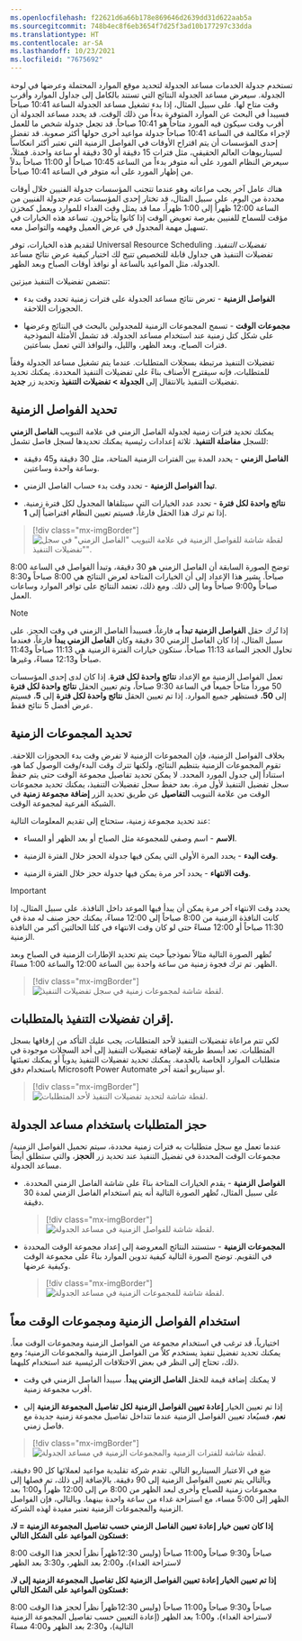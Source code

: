 ```yaml
---
ms.openlocfilehash: f22621d6a66b178e869646d2639dd31d622aab5a
ms.sourcegitcommit: 748b4ec8f6eb3654f7d25f3ad10b177297c33dda
ms.translationtype: HT
ms.contentlocale: ar-SA
ms.lasthandoff: 10/23/2021
ms.locfileid: "7675692"
---
```

تستخدم جدولة الخدمات مساعد الجدولة لتحديد موقع الموارد المحتملة وعرضها في لوحة الجدولة. سيعرض مساعد الجدولة النتائج التي تستند بالكامل إلى جداول الموارد وأقرب وقت متاح لها. على سبيل المثال، إذا بدء تشغيل مساعد الجدولة الساعة 10:41 صباحاً فسيبدأ في البحث عن الموارد المتوفرة بدءاً من ذلك الوقت. قد يحدد مساعد الجدولة أن أقرب وقت سيكون فيه المورد متاحاً هو 10:41 صباحاً.
قد تجعل جدولة شخص ما للعمل لإجراء مكالمة في الساعة 10:41 صباحاً جدولة مواعيد أخرى حولها أكثر صعوبة. قد تفضل إحدى المؤسسات أن يتم اقتراح الأوقات في الفواصل الزمنية التي تعتبر أكثر انعكاساً لسيناريوهات العالم الحقيقي، مثل فترات 15 دقيقة أو 30 دقيقة أو ساعة واحدة. فمثلاً، سيعرض النظام المورد على أنه متوفر بدءاً من الساعة 10:45 صباحاً أو 11:00 صباحاً بدلاً من إظهار المورد على أنه متوفر في الساعة 10:41 صباحاً.

هناك عامل آخر يجب مراعاته وهو عندما تتجنب المؤسسات جدولة الفنيين خلال أوقات محددة من اليوم. على سبيل المثال، قد تختار إحدى المؤسسات عدم جدولة الفنيين من الساعة 12:00 ظهراً إلى 1:00 ظهراً، مما قد يمثل وقت الغداء للموارد ويعمل كمخزن مؤقت للسماح للفنيين بفرصة تعويض الوقت إذا كانوا يتأخرون. تساعد هذه الخيارات في تسهيل مهمة المجدول في عرض العميل وفهمه والتواصل معه.

لتقديم هذه الخيارات، توفر Universal Resource Scheduling *تفضيلات التنفيذ*. تفضيلات التنفيذ هي جداول قابلة للتخصيص تتيح لك اختيار كيفية عرض نتائج مساعد الجدولة، مثل المواعيد بالساعة أو نوافذ أوقات الصباح وبعد الظهر.

تتضمن تفضيلات التنفيذ ميزتين:

-   **الفواصل الزمنية** - تعرض نتائج مساعد الجدولة على فترات زمنية تحدد وقت بدء الحجوزات اللاحقة.

-   **مجموعات الوقت** - تسمح المجموعات الزمنية‬ للمجدولين بالبحث في النتائج وعرضها على شكل كتل زمنية عند استخدام مساعد الجدولة. قد تشمل الأمثلة النموذجية فترات الصباح، وبعد الظهر، والليل، والنوافذ التي تعمل بساعتين.

تفضيلات التنفيذ مرتبطة بسجلات المتطلبات. عندما يتم تشغيل مساعد الجدولة وفقاً للمتطلبات، فإنه سيقترح الأصناف بناءً على تفضيلات التنفيذ المحددة. يمكنك تحديد تفضيلات التنفيذ بالانتقال إلى **الجدولة > تفضيلات التنفيذ** وتحديد زر **جديد**.

## <a name="define-intervals"></a>تحديد الفواصل الزمنية

يمكنك تحديد فترات زمنية لجدولة الفاصل الزمني في علامة التبويب **الفاصل الزمني** للسجل **مفاضلة التنفيذ**. ثلاثة إعدادات رئيسية يمكنك تحديدها لسجل فاصل تشمل:

-   **الفاصل الزمني** - يحدد المدة بين الفترات الزمنية المتاحة، مثل 30 دقيقة و45 دقيقة وساعة واحدة وساعتين.

-   **تبدأ الفواصل الزمنية** - تحدد وقت بدء حساب الفاصل الزمني.

-   **نتائج واحدة لكل فترة** - تحدد عدد الخيارات التي سيتلقاها المجدول لكل فترة زمنية. إذا تم ترك هذا الحقل فارغاً، فسيتم تعيين النظام افتراضياً إلى **1**.

> [!div class="mx-imgBorder"]
> ![لقطة شاشة للفواصل الزمنية في علامة التبويب "الفاصل الزمني" في سجل "تفضيلات التنفيذ".](../media/2-interval.png)

توضح الصورة السابقة أن الفاصل الزمني هو 30 دقيقة، وتبدأ الفواصل في الساعة 8:00 صباحاً. يشير هذا الإعداد إلى أن الخيارات المتاحة لعرض النتائج هي 8:00 صباحاً و8:30 صباحاً و9:00 صباحاً وما إلى ذلك. ومع ذلك، تعتمد النتائج على توافر الموارد وساعات العمل.

> [!NOTE] 
> إذا تُرك حقل **الفواصل الزمنية تبدأ بـ** فارغاً، فسيبدأ الفاصل الزمني في وقت الحجز. على سبيل المثال، إذا كان الفاصل الزمني 30 دقيقة وكان **الفاصل الزمني يبدأ** فارغاً، فعندما تحاول الحجز الساعة 11:13 صباحاً، ستكون خيارات الفترة الزمنية هي 11:13 صباحاً و11:43 صباحاً و12:13 مساءً، وغيرها.

تعمل الفواصل الزمنية مع الإعداد **نتائج واحدة لكل فترة**. إذا كان لدى إحدى المؤسسات 50 مورداً متاحاً جميعاً في الساعة 9:30 صباحاً، وتم تعيين الحقل **نتائج واحدة لكل فترة** إلى **50**، فستظهر جميع الموارد. إذا تم تعيين الحقل **نتائج واحدة لكل فترة** إلى **5**، فسيتم عرض أفضل 5 نتائج فقط.

## <a name="define-time-groups"></a>تحديد المجموعات الزمنية

بخلاف الفواصل الزمنية، فإن المجموعات الزمنية لا تفرض وقت بدء الحجوزات اللاحقة. تقوم المجموعات الزمنية بتنظيم النتائج، ولكنها تترك وقت البدء/وقت الوصول كما هو، استناداً إلى جدول المورد المحدد. لا يمكن تحديد تفاصيل مجموعة الوقت حتى يتم حفظ سجل تفضيل التنفيذ لأول مرة. بعد حفظ سجل تفضيلات التنفيذ، يمكنك تحديد مجموعات الوقت من علامة التبويب **التفاصيل** عن طريق تحديد الزر **إضافة مجموعة زمنية** في الشبكة الفرعية لمجموعة الوقت.

عند تحديد مجموعة زمنية، ستحتاج إلى تقديم المعلومات التالية:

-   **الاسم** - اسم وصفي للمجموعة مثل الصباح أو بعد الظهر أو المساء.

-   **وقت البدء** - يحدد المرة الأولى التي يمكن فيها جدولة الحجز خلال الفترة الزمنية.

-   **وقت الانتهاء** - يحدد آخر مرة يمكن فيها جدولة حجز خلال الفترة الزمنية.

> [!IMPORTANT] 
> يحدد وقت الانتهاء آخر مرة يمكن أن يبدأ فيها الموعد داخل النافذة. على سبيل المثال، إذا كانت النافذة الزمنية من 8:00 صباحاً إلى 12:00 مساءً، يمكنك حجز صنف له مدة في 11:30 صباحاً أو 12:00 مساءً حتى لو كان وقت الانتهاء في كلتا الحالتين أكبر من النافذة الزمنية.

تُظهر الصورة التالية مثالاً نموذجياً حيث يتم تحديد الإطارات الزمنية في الصباح وبعد الظهر. تم ترك فجوة زمنية من ساعة واحدة بين الساعة 12:00 والساعة 1:00 مساءً.

> [!div class="mx-imgBorder"]
> ![لقطة شاشة لمجموعات زمنية في سجل تفضيلات التنفيذ.](../media/2-time-group.png)

## <a name="associate-fulfillment-preferences-with-requirements"></a>إقران تفضيلات التنفيذ بالمتطلبات.

لكي تتم مراعاة تفضيلات التنفيذ لأحد المتطلبات، يجب عليك التأكد من إرفاقها بسجل المتطلبات. تعد أبسط طريقة لإضافة تفضيلات التنفيذ إلى أحد السجلات موجودة في متطلبات الموارد الخاصة بالخدمة. يمكنك تحديد تفضيلات التنفيذ يدوياً أو يمكنك تعبئتها باستخدام دفق Microsoft Power Automate أو سيناريو أتمتة آخر.

> [!div class="mx-imgBorder"]
> ![لقطة شاشة لتحديد تفضيلات التنفيذ لأحد المتطلبات.](../media/2-associate-with-requirement.png)

## <a name="book-the-requirement-with-the-schedule-assistant"></a>حجز المتطلبات باستخدام مساعد الجدولة

عندما تعمل مع سجل متطلبات به فترات زمنية محددة، سيتم تحميل الفواصل الزمنية/مجموعات الوقت المحددة في تفضيل التنفيذ عند تحديد زر **الحجز**، والتي ستطلق أيضاً مساعد الجدولة.

-   **الفواصل الزمنية** - يقدم الخيارات المتاحة بناءً على شاشة الفاصل الزمني المحددة. على سبيل المثال، تُظهر الصورة التالية أنه يتم استخدام الفاصل الزمني لمدة 30 دقيقة.

    > [!div class="mx-imgBorder"]
    > ![لقطة شاشة للفواصل الزمنية في مساعد الجدولة.](../media/2-schedule-assistant-intervals.png)

-   **المجموعات الزمنية** - ستستند النتائج المعروضة إلى إعداد مجموعة الوقت المحددة في التقويم. توضح الصورة التالية كيفية تدوين الموارد بناءً على مجموعة الوقت وكيفية عرضها.

    > [!div class="mx-imgBorder"]
    > ![لقطة شاشة للمجموعات الزمنية في مساعد الجدولة.](../media/2-schedule-assistant-time-groups.png)

## <a name="use-intervals-and-time-groups-together"></a>استخدام الفواصل الزمنية ومجموعات الوقت معاً

اختيارياً، قد ترغب في استخدام مجموعة من الفواصل الزمنية ومجموعات الوقت معاً. يمكنك تحديد تفضيل تنفيذ يستخدم كلاً من الفواصل الزمنية والمجموعات الزمنية؛ ومع ذلك، تحتاج إلى النظر في بعض الاختلافات الرئيسية عند استخدام كليهما.

-   لا يمكنك إضافة قيمة للحقل **الفاصل الزمني يبدأ**. سيبدأ الفاصل الزمني في وقت أقرب مجموعة زمنية.

-   إذا تم تعيين الخيار **إعادة تعيين الفواصل الزمنية لكل تفاصيل المجموعة الزمنية**‬ إلى **نعم**، فسيُعاد تعيين الفواصل الزمنية عندما تتداخل تفاصيل مجموعة زمنية جديدة مع فاصل زمني.

> [!div class="mx-imgBorder"]
> ![لقطة شاشة للفترات الزمنية والمجموعات الزمنية في مساعد الجدولة.](../media/2-schedule-assistant-intervals-time-groups.png)

ضع في الاعتبار السيناريو التالي. تقدم شركة تقليدية مواعيد لعملائها كل 90 دقيقة، وبالتالي يتم تعيين الفواصل الزمنية إلى 90 دقيقة. بالإضافة إلى ذلك، تم فصلها إلى مجموعات زمنية للصباح وأخرى لبعد الظهر من 8:00 ص إلى 12:00 ظهراً و1:00 بعد الظهر إلى 5:00 مساء، مع استراحة غداء من ساعة واحدة بينهما. وبالتالي، فإن الفواصل الزمنية والمجموعات الزمنية تعتبر مفيدة لهذه الشركة.

**إذا كان تعيين خيار إعادة تعيين الفاصل الزمني حسب تفاصيل المجموعة الزمنية = لا، فستكون المواعيد على الشكل التالي:**

   8:00 صباحاً و9:30 صباحاً و11:00 صباحاً (وليس 12:30ظهراً نظراً لحجز هذا الوقت لاستراحة الغداء)، و2:00 بعد الظهر، و3:30 بعد الظهر

**إذا تم تعيين الخيار إعادة تعيين الفواصل الزمنية لكل تفاصيل المجموعة الزمنية‬ إلى لا، فستكون المواعيد على الشكل التالي:**

   8:00 صباحاً و9:30 صباحاً و11:00 صباحاً (وليس 12:30ظهراً نظراً لحجز هذا الوقت لاستراحة الغداء)، و1:00 بعد الظهر (إعادة التعيين حسب تفاصيل المجموعة الزمنية التالية)، و2:30 بعد الظهر و4:00 مساءً
